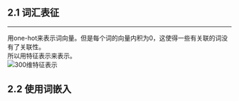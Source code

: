 ## 2.1 词汇表征  
---
用one-hot来表示词向量。但是每个词的向量内积为0，这使得一些有关联的词没有了关联性。   
所以用特征表示来表示。  
![300维特征表示](https://github.com/Duanxiaodai/Deeplearning-notes/blob/master/mynotes/5/img/3.png)
## 2.2 使用词嵌入  



